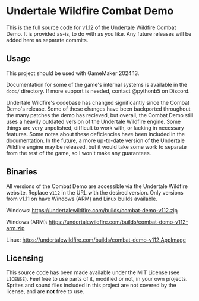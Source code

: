 # Undertale Wildfire Combat Demo

This is the full source code for v1.12 of the Undertale Wildfire Combat Demo. It
is provided as-is, to do with as you like. Any future releases will be added
here as separate commits.

## Usage

This project should be used with GameMaker 2024.13.

Documentation for some of the game's internal systems is available in the
`docs/` directory. If more support is needed, contact @pythonb5 on Discord.

Undertale Wildfire's codebase has changed significantly since the Combat Demo's
release. Some of these changes have been backported throughout the many patches
the demo has recieved, but overall, the Combat Demo still uses a heavily
outdated version of the Undertale Wildfire engine. Some things are very
unpolished, difficult to work with, or lacking in necessary features. Some notes
about these deficiencies have been included in the documentation. In the future,
a more up-to-date version of the Undertale Wildfire engine may be released, but
it would take some work to separate from the rest of the game, so I won't make
any guarantees.

## Binaries

All versions of the Combat Demo are accessible via the Undertale Wildfire
website. Replace `v112` in the URL with the desired version. Only versions from
v1.11 on have Windows (ARM) and Linux builds available.

Windows: https://undertalewildfire.com/builds/combat-demo-v112.zip

Windows (ARM): https://undertalewildfire.com/builds/combat-demo-v112-arm.zip

Linux: https://undertalewildfire.com/builds/combat-demo-v112.AppImage

## Licensing

This source code has been made available under the MIT License (see `LICENSE`).
Feel free to use parts of it, modified or not, in your own projects. Sprites and
sound files included in this project are not covered by the license, and are
**not** free to use.
